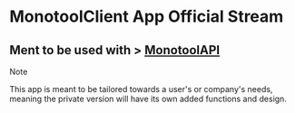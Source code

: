 # MonotoolClient App Official Stream

## Ment to be used with > [MonotoolAPI](https://github.com/hispanicdevian/MonotoolAPI/tree/main)

> [!NOTE]
> This app is meant to be tailored towards a user's or company's needs, meaning the private version will have its own added functions and design.
